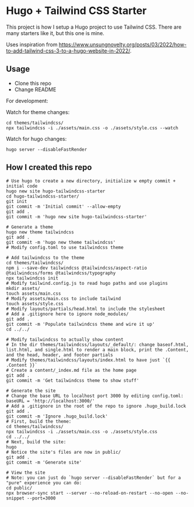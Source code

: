 # Hugo + Tailwind CSS Starter

This project is how I setup a Hugo project to use Tailwind CSS. There are many starters like it, but this one is mine.

Uses inspiration from https://www.unsungnovelty.org/posts/03/2022/how-to-add-tailwind-css-3-to-a-hugo-website-in-2022/.

## Usage

* Clone this repo
* Change README

For development:

Watch for theme changes:

```
cd themes/tailwindcss/
npx tailwindcss -i ./assets/main.css -o ./assets/style.css --watch
```

Watch for hugo changes:

```
hugo server --disableFastRender
```

## How I created this repo

```
# Use hugo to create a new directory, initialize w empty commit + initial code
hugo new site hugo-tailwindcss-starter
cd hugo-tailwindcss-starter/
git init
git commit -m 'Initial commit' --allow-empty
git add .
git commit -m 'hugo new site hugo-tailwindcss-starter'

# Generate a theme
hugo new theme tailwindcss
git add .
git commit -m 'hugo new theme tailwindcss'
# Modify config.toml to use tailwindcss theme

# Add tailwindcss to the theme
cd themes/tailwindcss/
npm i --save-dev tailwindcss @tailwindcss/aspect-ratio @tailwindcss/forms @tailwindcss/typography
npx tailwindcss init
# Modify tailwind.config.js to read hugo paths and use plugins
mkdir assets/
touch assets/main.css
# Modify assets/main.css to include tailwind
touch assets/style.css
# Modify layouts/partials/head.html to include the stylesheet
# Add a .gitignore here to ignore node_modules/
git add .
git commit -m 'Populate tailwindcss theme and wire it up'
cd ../../

# Modify tailwindcss to actually show content
# In the dir themes/tailwindcss/layouts/_default/: change baseof.html, list.html, and single.html to render a main block, print the .Content, and the head, header, and footer partials
# Modify themes/tailwindcss/layouts/index.html to have just `{{ .Content }}`
# Create a content/_index.md file as the home page
git add .
git commit -m 'Get tailwindcss theme to show stuff'

# Generate the site
# Change the base URL to localhost port 3000 by editing config.toml: baseURL = 'http://localhost:3000/'
# Add a .gitignore in the root of the repo to ignore .hugo_build.lock
git add .
git commit -m 'Ignore .hugo_build.lock'
# First, build the theme:
cd themes/tailwindcss/
npx tailwindcss -i ./assets/main.css -o ./assets/style.css
cd ../../
# Next, build the site:
hugo
# Notice the site's files are now in public/
git add .
git commit -m 'Generate site'

# View the site
# Note: you can just do `hugo server --disableFastRender` but for a "pure" experience you can do:
cd public/
npx browser-sync start --server --no-reload-on-restart --no-open --no-snippet --port=3000
```

